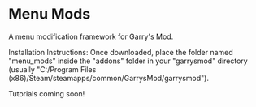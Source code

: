 # Menu Mods
A menu modification framework for Garry's Mod.

Installation Instructions:
Once downloaded, place the folder named "menu_mods" inside the "addons" folder in your "garrysmod" directory (usually "C:/Program Files (x86)/Steam/steamapps/common/GarrysMod/garrysmod").

Tutorials coming soon!
